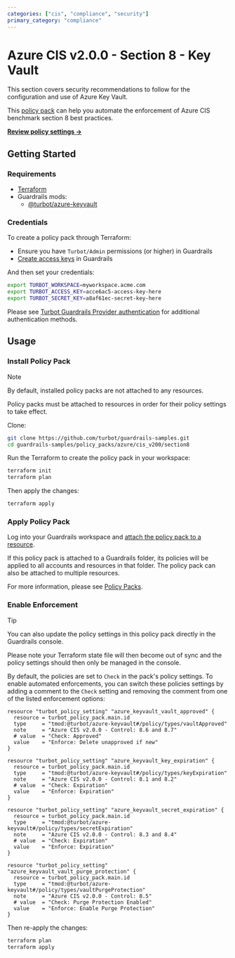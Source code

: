 ```yaml
---
categories: ["cis", "compliance", "security"]
primary_category: "compliance"
---
```


# Azure CIS v2.0.0 - Section 8 - Key Vault

This section covers security recommendations to follow for the configuration and use of Azure Key Vault.

This [policy pack](https://turbot.com/guardrails/docs/concepts/resources/policy-packs) can help you automate the enforcement of Azure CIS benchmark section 8 best practices.

**[Review policy settings →](https://hub-guardrails-turbot-com-git-development-turbot.vercel.app/policy-packs/azure_cis_v200_section8/settings)**

## Getting Started

### Requirements

- [Terraform](https://developer.hashicorp.com/terraform/install)
- Guardrails mods:
  - [@turbot/azure-keyvault](https://hub-guardrails-turbot-com-git-development-turbot.vercel.app/mods/azure/mods/azure-keyvault)

### Credentials

To create a policy pack through Terraform:

- Ensure you have `Turbot/Admin` permissions (or higher) in Guardrails
- [Create access keys](https://turbot.com/guardrails/docs/guides/iam/access-keys#generate-a-new-guardrails-api-access-key) in Guardrails

And then set your credentials:

```sh
export TURBOT_WORKSPACE=myworkspace.acme.com
export TURBOT_ACCESS_KEY=acce6ac5-access-key-here
export TURBOT_SECRET_KEY=a8af61ec-secret-key-here
```

Please see [Turbot Guardrails Provider authentication](https://registry.terraform.io/providers/turbot/turbot/latest/docs#authentication) for additional authentication methods.

## Usage

### Install Policy Pack

> [!NOTE]
> By default, installed policy packs are not attached to any resources.
>
> Policy packs must be attached to resources in order for their policy settings to take effect.

Clone:

```sh
git clone https://github.com/turbot/guardrails-samples.git
cd guardrails-samples/policy_packs/azure/cis_v200/section8
```

Run the Terraform to create the policy pack in your workspace:

```sh
terraform init
terraform plan
```

Then apply the changes:

```sh
terraform apply
```

### Apply Policy Pack

Log into your Guardrails workspace and [attach the policy pack to a resource](https://turbot.com/guardrails/docs/guides/policy-packs#attach-a-policy-pack-to-a-resource).

If this policy pack is attached to a Guardrails folder, its policies will be applied to all accounts and resources in that folder. The policy pack can also be attached to multiple resources.

For more information, please see [Policy Packs](https://turbot.com/guardrails/docs/concepts/resources/policy-packs).

### Enable Enforcement

> [!TIP]
> You can also update the policy settings in this policy pack directly in the Guardrails console.
>
> Please note your Terraform state file will then become out of sync and the policy settings should then only be managed in the console.

By default, the policies are set to `Check` in the pack's policy settings. To enable automated enforcements, you can switch these policies settings by adding a comment to the `Check` setting and removing the comment from one of the listed enforcement options:

```hcl
resource "turbot_policy_setting" "azure_keyvault_vault_approved" {
  resource = turbot_policy_pack.main.id
  type     = "tmod:@turbot/azure-keyvault#/policy/types/vaultApproved"
  note     = "Azure CIS v2.0.0 - Control: 8.6 and 8.7"
  # value  = "Check: Approved"
  value    = "Enforce: Delete unapproved if new"
}

resource "turbot_policy_setting" "azure_keyvault_key_expiration" {
  resource = turbot_policy_pack.main.id
  type     = "tmod:@turbot/azure-keyvault#/policy/types/keyExpiration"
  note     = "Azure CIS v2.0.0 - Control: 8.1 and 8.2"
  # value  = "Check: Expiration"
  value    = "Enforce: Expiration"
}

resource "turbot_policy_setting" "azure_keyvault_secret_expiration" {
  resource = turbot_policy_pack.main.id
  type     = "tmod:@turbot/azure-keyvault#/policy/types/secretExpiration"
  note     = "Azure CIS v2.0.0 - Control: 8.3 and 8.4"
  # value  = "Check: Expiration"
  value    = "Enforce: Expiration"
}

resource "turbot_policy_setting" "azure_keyvault_vault_purge_protection" {
  resource = turbot_policy_pack.main.id
  type     = "tmod:@turbot/azure-keyvault#/policy/types/vaultPurgeProtection"
  note     = "Azure CIS v2.0.0 - Control: 8.5"
  # value  = "Check: Purge Protection Enabled"
  value    = "Enforce: Enable Purge Protection"
}
```

Then re-apply the changes:

```sh
terraform plan
terraform apply
```
